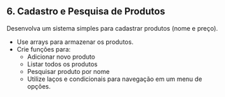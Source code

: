 ## 6. Cadastro e Pesquisa de Produtos

Desenvolva um sistema simples para cadastrar produtos (nome e preço).

- Use arrays para armazenar os produtos.
- Crie funções para:
    - Adicionar novo produto
    - Listar todos os produtos
    - Pesquisar produto por nome
    - Utilize laços e condicionais para navegação em um menu de opções.
